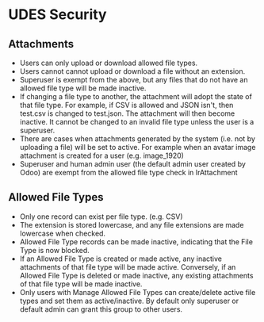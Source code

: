 # UDES Security

## Attachments

* Users can only upload or download allowed file types.
* Users cannot cannot upload or download a file without an extension.
* Superuser is exempt from the above, but any files that do not have an allowed file type will be made inactive.
* If changing a file type to another, the attachment will adopt the state of that file type.
For example, if CSV is allowed and JSON isn't, then test.csv is changed to test.json.
The attachment will then become inactive. It cannot be changed to an invalid file type unless the
user is a superuser.
* There are cases when attachments generated by the system (i.e. not by uploading a file) will be set to active.
For example when an avatar image attachment is created for a user (e.g. image_1920)
* Superuser and human admin user (the default admin user created by Odoo) are exempt from the allowed file type check in IrAttachment

## Allowed File Types

* Only one record can exist per file type. (e.g. CSV)
* The extension is stored lowercase, and any file extensions are made lowercase when checked.
* Allowed File Type records can be made inactive, indicating that the File Type is now blocked.
* If an Allowed File Type is created or made active, any inactive attachments of that file type will be made active.
Conversely, if an Allowed File Type is deleted or made inactive, any existing attachments of that file type will be made inactive.
* Only users with Manage Allowed File Types can create/delete active file types and set them as active/inactive. By default only superuser or default admin can grant this group to other users.
